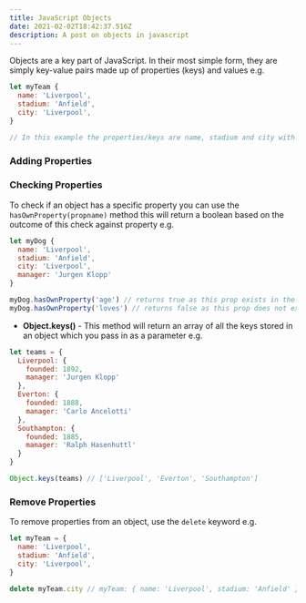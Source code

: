 ```yaml
---
title: JavaScript Objects
date: 2021-02-02T18:42:37.516Z
description: A post on objects in javascript
---
```

Objects are a key part of JavaScript. In their most simple form, they are simply key-value pairs made up of properties (keys) and values e.g.

```javascript
let myTeam {
  name: 'Liverpool',
  stadium: 'Anfield',
  city: 'Liverpool',
}

// In this example the properties/keys are name, stadium and city with Liverpool, Anfield and Liverpool being the values
```

### Adding Properties

### Checking Properties

To check if an object has a specific property you can use the `hasOwnProperty(propname)` method this will return a boolean based on the outcome of this check against property e.g.

```javascript
let myDog {
  name: 'Liverpool',
  stadium: 'Anfield',
  city: 'Liverpool',
  manager: 'Jurgen Klopp'
}

myDog.hasOwnProperty('age') // returns true as this prop exists in the object
myDog.hasOwnProperty('loves') // returns false as this prop does not exist in the object
```

- **Object.keys()** - This method will return an array of all the keys stored in an object which you pass in as a parameter e.g. 

```javascript
let teams = {
  Liverpool: {
    founded: 1892,
    manager: 'Jurgen Klopp'
  },
  Everton: {
    founded: 1888,
    manager: 'Carlo Ancelotti'
  },
  Southampton: {
    founded: 1885,
    manager: 'Ralph Hasenhuttl'
  }
}

Object.keys(teams) // ['Liverpool', 'Everton', 'Southampton']
```

### Remove Properties

To remove properties from an object, use the `delete` keyword e.g.

```javascript
let myTeam = {
  name: 'Liverpool',
  stadium: 'Anfield',
  city: 'Liverpool',
}

delete myTeam.city // myTeam: { name: 'Liverpool', stadium: 'Anfield' }
```